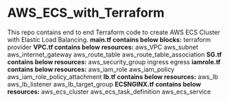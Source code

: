 # AWS_ECS_with_Terraform
This repo contains end to end Terraform code to create AWS ECS Cluster with Elastic Load Balancing.
**main.tf contains below blocks:**
terraform
provider
**VPC.tf contains below resources:**
aws_VPC
aws_subnet
aws_internet_gateway
aws_route_table
aws_route_table_association
**SG.tf contains below resources:**
aws_security_group
ingress
egress
**iamrole.tf contains below resources:**
aws_iam_role
aws_iam_policy
aws_iam_role_policy_attachment
**lb.tf contains below resources:**
aws_lb
aws_lb_listener
aws_lb_target_group
**ECSNGINX.tf contains below resources:**
aws_ecs_cluster
aws_ecs_task_definition
aws_ecs_service
